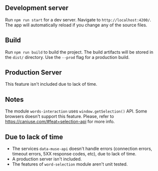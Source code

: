 ## Development server

Run `npm run start` for a dev server.
Navigate to `http://localhost:4200/`.
The app will automatically reload if you change any of the source files.

## Build

Run `npm run build` to build the project.
The build artifacts will be stored in the `dist/` directory. Use the `--prod` flag for a production build.

## Production Server
This feature isn't included due to lack of time.

## Notes
The module `words-interaction` uses `window.getSelection()` API. Some browsers doesn't support this feature.
Please, refer to https://caniuse.com/#feat=selection-api for more info.

## Due to lack of time
- The services `data-muse-api` doesn't handle errors (connection errors, timeout errors, 5XX response codes, etc), due to lack of time.
- A production server isn't included.
- The features of `word-selection` module aren't unit tested.
